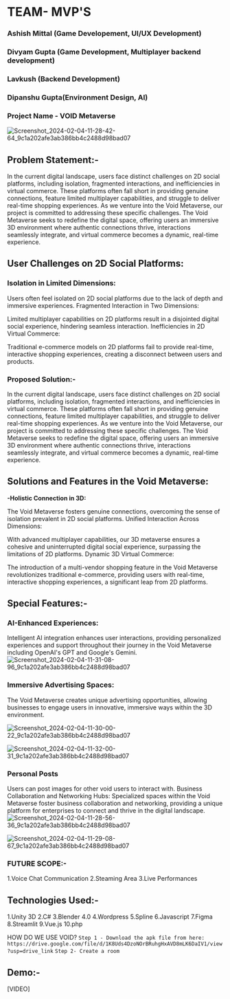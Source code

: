 # TEAM- MVP'S
### Ashish  Mittal (Game Developement, UI/UX Development) 
### Divyam Gupta  (Game Development, Multiplayer backend development)
### Lavkush       (Backend Development)
### Dipanshu Gupta(Environment Design, AI)

### Project Name - VOID Metaverse

![Screenshot_2024-02-04-11-28-42-64_9c1a202afe3ab386bb4c2488d98bad07](https://github.com/Hackdata2024/1-mvp/assets/95400068/91e6e929-95e1-46d3-bbf9-cdf9a229630e)

## Problem Statement:-
In the current digital landscape, users face distinct challenges on 2D social platforms, including isolation, fragmented interactions, and inefficiencies in virtual commerce. These platforms often fall short in providing genuine connections, feature limited multiplayer capabilities, and struggle to deliver real-time shopping experiences. As we venture into the Void Metaverse, our project is committed to addressing these specific challenges. The Void Metaverse seeks to redefine the digital space, offering users an immersive 3D environment where authentic connections thrive, interactions seamlessly integrate, and virtual commerce becomes a dynamic, real-time experience.

## User Challenges on 2D Social Platforms:

### Isolation in Limited Dimensions:
Users often feel isolated on 2D social platforms due to the lack of depth and immersive experiences.
Fragmented Interaction in Two Dimensions:

Limited multiplayer capabilities on 2D platforms result in a disjointed digital social experience, hindering seamless interaction.
Inefficiencies in 2D Virtual Commerce:

Traditional e-commerce models on 2D platforms fail to provide real-time, interactive shopping experiences, creating a disconnect between users and products.


### Proposed Solution:-
In the current digital landscape, users face distinct challenges on 2D social platforms, including isolation, fragmented interactions, and inefficiencies in virtual commerce. These platforms often fall short in providing genuine connections, feature limited multiplayer capabilities, and struggle to deliver real-time shopping experiences. As we venture into the Void Metaverse, our project is committed to addressing these specific challenges. The Void Metaverse seeks to redefine the digital space, offering users an immersive 3D environment where authentic connections thrive, interactions seamlessly integrate, and virtual commerce becomes a dynamic, real-time experience.

## <b>Solutions and Features in the Void Metaverse:</b>

<b>-Holistic Connection in 3D:</b>

The Void Metaverse fosters genuine connections, overcoming the sense of isolation prevalent in 2D social platforms.
Unified Interaction Across Dimensions:

With advanced multiplayer capabilities, our 3D metaverse ensures a cohesive and uninterrupted digital social experience, surpassing the limitations of 2D platforms.
Dynamic 3D Virtual Commerce:

The introduction of a multi-vendor shopping feature in the Void Metaverse revolutionizes traditional e-commerce, providing users with real-time, interactive shopping experiences, a significant leap from 2D platforms.


## <b>Special Features:-</b>
### AI-Enhanced Experiences:
Intelligent AI integration enhances user interactions, providing personalized experiences and support throughout their journey in the Void Metaverse including OpenAI's GPT and Google's Gemini.
![Screenshot_2024-02-04-11-31-08-96_9c1a202afe3ab386bb4c2488d98bad07](https://github.com/Hackdata2024/1-mvp/assets/95400068/7be6b769-164e-41de-84d9-73e209a14d39)


### Immersive Advertising Spaces:
The Void Metaverse creates unique advertising opportunities, allowing businesses to engage users in innovative, immersive ways within the 3D environment.

![Screenshot_2024-02-04-11-30-00-22_9c1a202afe3ab386bb4c2488d98bad07](https://github.com/Hackdata2024/1-mvp/assets/95400068/4ec75177-b5f4-4b71-ad14-3b127f7c2230)

![Screenshot_2024-02-04-11-32-00-31_9c1a202afe3ab386bb4c2488d98bad07](https://github.com/Hackdata2024/1-mvp/assets/95400068/11e2d856-7f3d-4901-b374-7a8f00286372)


### Personal Posts 
Users can post images for other void users to interact with.
Business Collaboration and Networking Hubs:
Specialized spaces within the Void Metaverse foster business collaboration and networking, providing a unique platform for enterprises to connect and thrive in the digital landscape.
![Screenshot_2024-02-04-11-28-56-36_9c1a202afe3ab386bb4c2488d98bad07](https://github.com/Hackdata2024/1-mvp/assets/95400068/22ba4e5c-f54b-41a8-a016-b95f359e2e26)

![Screenshot_2024-02-04-11-29-08-67_9c1a202afe3ab386bb4c2488d98bad07](https://github.com/Hackdata2024/1-mvp/assets/95400068/83771b4b-d3c3-4cce-a58d-0fa1a72f7575)


### FUTURE SCOPE:-

1.Voice Chat Communication
2.Steaming Area
3.Live Performances

## Technologies Used:-
1.Unity 3D
2.C#
3.Blender 4.0
4.Wordpress
5.Spline
6.Javascript
7.Figma
8.Streamlit
9.Vue.js
10.php

HOW DO WE USE VOID?
```Step 1 - Download the apk file from here: https://drive.google.com/file/d/1K8Uds4DzoNOrBRuhgHxAVD8mLK6DaIV1/view?usp=drive_link```
```Step 2- Create a room```
## Demo:-
[VIDEO]



